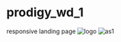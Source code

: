 # prodigy_wd_1
responsive landing page
![logo](https://github.com/skyadav0/prodigy_wd_1/assets/148991246/dbd067ab-1f55-422b-8dce-33d606ba4b94)
![as1](https://github.com/skyadav0/prodigy_wd_1/assets/148991246/e2fee60a-7a54-4cbe-91f4-8fdc64048d30)
